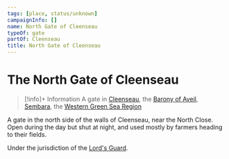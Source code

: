 ```yaml
---
tags: [place, status/unknown]
campaignInfo: []
name: North Gate of Cleenseau
typeOf: gate
partOf: Cleenseau
title: North Gate of Cleenseau
---
```


# The North Gate of Cleenseau
>[!info]+ Information
> A  gate in [Cleenseau](<./cleenseau.md>), the [Barony of Aveil](<../../barony-of-aveil.md>), [Sembara](<../../../sembara.md>), the [Western Green Sea Region](<../../../../../western-green-sea/western-green-sea-region.md>)


A gate in the north side of the walls of Cleenseau, near the North Close. Open during the day but shut at night, and used mostly by farmers heading to their fields.

Under the jurisdiction of the [Lord's Guard](<../../../../../../groups/sembaran-political-units/lord-s-guard-of-cleenseau.md>). 